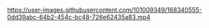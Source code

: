 


https://user-images.githubusercontent.com/101009349/168340555-0dd39abc-64b2-454c-bc48-726e62435a83.mp4

